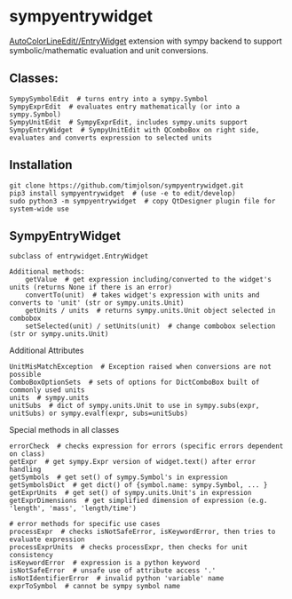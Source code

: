 # sympyentrywidget
[AutoColorLineEdit//EntryWidget](https://github.com/timjolson/entrywidget.git) extension with sympy backend to support symbolic/mathematic evaluation and unit conversions.

## Classes:
    
    SympySymbolEdit  # turns entry into a sympy.Symbol
    SympyExprEdit  # evaluates entry mathematically (or into a sympy.Symbol)
    SympyUnitEdit  # SympyExprEdit, includes sympy.units support
    SympyEntryWidget  # SympyUnitEdit with QComboBox on right side, evaluates and converts expression to selected units

## Installation

    git clone https://github.com/timjolson/sympyentrywidget.git
    pip3 install sympyentrywidget  # (use -e to edit/develop)
    sudo python3 -m sympyentrywidget  # copy QtDesigner plugin file for system-wide use

## SympyEntryWidget

    subclass of entrywidget.EntryWidget
    
    Additional methods:
        getValue  # get expression including/converted to the widget's units (returns None if there is an error)
        convertTo(unit)  # takes widget's expression with units and converts to 'unit' (str or sympy.units.Unit)
        getUnits / units  # returns sympy.units.Unit object selected in combobox
        setSelected(unit) / setUnits(unit)  # change combobox selection (str or sympy.units.Unit)

Additional Attributes
    
    UnitMisMatchException  # Exception raised when conversions are not possible
    ComboBoxOptionSets  # sets of options for DictComboBox built of commonly used units
    units  # sympy.units
    unitSubs  # dict of sympy.units.Unit to use in sympy.subs(expr, unitSubs) or sympy.evalf(expr, subs=unitSubs)

Special methods in all classes

    errorCheck  # checks expression for errors (specific errors dependent on class)
    getExpr  # get sympy.Expr version of widget.text() after error handling
    getSymbols  # get set() of sympy.Symbol's in expression
    getSymbolsDict  # get dict() of {symbol.name: sympy.Symbol, ... }
    getExprUnits  # get set() of sympy.units.Unit's in expression
    getExprDimensions  # get simplified dimension of expression (e.g. 'length', 'mass', 'length/time')
    
    # error methods for specific use cases
    processExpr  # checks isNotSafeError, isKeywordError, then tries to evaluate expression
    processExprUnits  # checks processExpr, then checks for unit consistency
    isKeywordError  # expression is a python keyword 
    isNotSafeError  # unsafe use of attribute access '.'
    isNotIdentifierError  # invalid python 'variable' name
    exprToSymbol  # cannot be sympy symbol name
